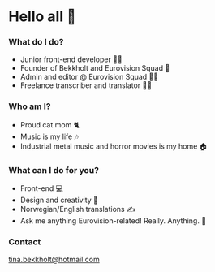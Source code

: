# Hello all 👋

### What do I do?
* Junior front-end developer 👩‍🎓
* Founder of Bekkholt and Eurovision Squad 💭
* Admin and editor @ Eurovision Squad 👩‍💻
* Freelance transcriber and translator 👩‍💼

### Who am I?
* Proud cat mom 🐈
* Music is my life 🎶
* Industrial metal music and horror movies is my home 🏠

### What can I do for you?
* Front-end 💻
* Design and creativity 🎨
* Norwegian/English translations ✍
* Ask me anything Eurovision-related! Really. Anything. 💬

### Contact
tina.bekkholt@hotmail.com


<!--
**Bekkholt/Bekkholt** is a ✨ _special_ ✨ repository because its `README.md` (this file) appears on your GitHub profile.

Here are some ideas to get you started:

- 🔭 I’m currently working on ...
- 🌱 I’m currently learning ...
- 👯 I’m looking to collaborate on ...
- 🤔 I’m looking for help with ...
- 💬 Ask me about ...
- 📫 How to reach me: ...
- 😄 Pronouns: ...
- ⚡ Fun fact: ...
-->
